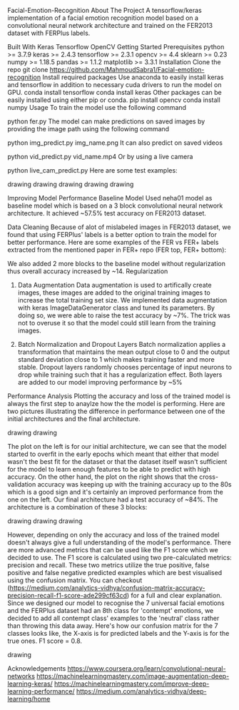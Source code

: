 Facial-Emotion-Recognition
About The Project
A tensorflow/keras implementation of a facial emotion recognition model based on a convolutional neural network architecture and trained on the FER2013 dataset with FERPlus labels.

Built With
Keras
Tensorflow
OpenCV
Getting Started
Prerequisites
python >= 3.7.9
keras >= 2.4.3
tensorflow >= 2.3.1
opencv >= 4.4
sklearn >= 0.23
numpy >= 1.18.5
pandas >= 1.1.2
matplotlib >= 3.3.1
Installation
Clone the repo
git clone https://github.com/MahmoudSabra1/Facial-emotion-recognition
Install required packages
Use anaconda to easily install keras and tensorflow in addition to necessary cuda drivers to run the model on GPU.
conda install tensorflow
conda install keras
Other packages can be easily installed using either pip or conda.
pip install opencv
conda install numpy
Usage
To train the model use the following command

 python fer.py
The model can make predictions on saved images by providing the image path using the following command

 python img_predict.py img_name.png
It can also predict on saved videos

  python vid_predict.py vid_name.mp4
Or by using a live camera

  python live_cam_predict.py
Here are some test examples:

drawing drawing drawing drawing drawing

Improving Model Performance
Baseline Model
Used neha01 model as baseline model which is based on a 3 block convolutional neural network architecture. It achieved ~57.5% test accuracy on FER2013 dataset.

Data Cleaning
Because of alot of mislabeled images in FER2013 dataset, we found that using FERPlus' labels is a better option to train the model for better performance.
Here are some examples of the FER vs FER+ labels extracted from the mentioned paper in FER+ repo (FER top, FER+ bottom):



We also added 2 more blocks to the baseline model without regularization thus overall accuracy increased by ~14.
Regularization
1. Data Augmentation
Data augmentation is used to artifically create images, these images are added to the original training images to increase the total training set size.
We implemented data augmentation with keras ImageDataGenerator class and tuned its parameters. By doing so, we were able to raise the test accuracy by ~7%.
The trick was not to overuse it so that the model could still learn from the training images.

2. Batch Normalization and Dropout Layers
Batch normalization applies a transformation that maintains the mean output close to 0 and the output standard deviation close to 1 which makes training faster and more stable.
Dropout layers randomly chooses percentage of input neurons to drop while training such that it has a regularization effect.
Both layers are added to our model improving performance by ~5%

Performance Analysis
Plotting the accuracy and loss of the trained model is always the first step to anaylze how the the model is performing. Here are two pictures illustrating the difference in performance between one of the initial architectures and the final architecture.

drawing drawing

The plot on the left is for our initial architecture, we can see that the model started to overfit in the early epochs which meant that either that model wasn't the best fit for the dataset or that the dataset itself wasn't sufficient for the model to learn enough features to be able to predict with high accuracy.
On the other hand, the plot on the right shows that the cross-validation accuracy was keeping up with the training accuracy up to the 80s which is a good sign and it's certainly an improved performance from the one on the left.
Our final architecture had a test accuracy of ~84%. The architecture is a combination of these 3 blocks:

drawing drawing drawing

However, depending on only the accuracy and loss of the trained model doesn't always give a full understanding of the model's performance.
There are more advanced metrics that can be used like the F1 score which we decided to use. The F1 score is calculated using two pre-calculated metrics: precision and recall. These two metrics utilize the true positive, false positive and false negative predicted examples which are best visualised using the confusion matrix.
You can checkout (https://medium.com/analytics-vidhya/confusion-matrix-accuracy-precision-recall-f1-score-ade299cf63cd) for a full and clear explanation.
Since we designed our model to recognise the 7 universal facial emotions and the FERPlus dataset had an 8th class for 'contempt' emotions, we decided to add all contempt class' examples to the 'neutral' class rather than throwing this data away.
Here's how our confusion matrix for the 7 classes looks like, the X-axis is for predicted labels and the Y-axis is for the true ones.
F1 score = 0.8.

drawing

Acknowledgements
https://www.coursera.org/learn/convolutional-neural-networks
https://machinelearningmastery.com/image-augmentation-deep-learning-keras/
https://machinelearningmastery.com/improve-deep-learning-performance/
https://medium.com/analytics-vidhya/deep-learning/home
